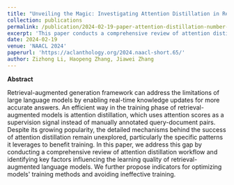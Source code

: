 ```yaml
---
title: "Unveiling the Magic: Investigating Attention Distillation in Retrieval-augmented Generation"
collection: publications
permalink: /publication/2024-02-19-paper-attention-distillation-number-2
excerpt: 'This paper conducts a comprehensive review of attention distillation workflow and identifying key factors influencing the learning quality of retrieval-augmented language models.'
date: 2024-02-19
venue: 'NAACL 2024'
paperurl: 'https://aclanthology.org/2024.naacl-short.65/'
author: Zizhong Li, Haopeng Zhang, Jiawei Zhang
---
```


**Abstract**

Retrieval-augmented generation framework can address the limitations of large language models by enabling real-time knowledge updates for more accurate answers. An efficient way in the training phase of retrieval-augmented models is attention distillation, which uses attention scores as a supervision signal instead of manually annotated query-document pairs. Despite its growing popularity, the detailed mechanisms behind the success of attention distillation remain unexplored, particularly the specific patterns it leverages to benefit training. In this paper, we address this gap by conducting a comprehensive review of attention distillation workflow and identifying key factors influencing the learning quality of retrieval-augmented language models. We further propose indicators for optimizing models' training methods and avoiding ineffective training.
